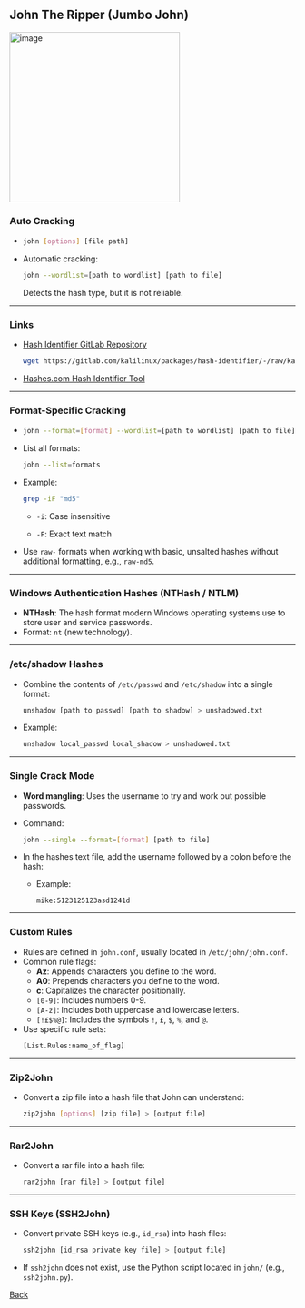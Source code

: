 ## John The Ripper (Jumbo John)
<img src="https://github.com/user-attachments/assets/ed8374e2-a34a-43fa-854a-3a4789f0d597" alt="image" width="300">

### Auto Cracking

- ```bash
  john [options] [file path]
  ```
  
- Automatic cracking:
  
  ```bash
  john --wordlist=[path to wordlist] [path to file]
  ```
  
  Detects the hash type, but it is not reliable.

___

### Links
- [Hash Identifier GitLab Repository](https://gitlab.com/kalilinux/packages/hash-identifier/-/tree/kali/master)
  
    ```bash
    wget https://gitlab.com/kalilinux/packages/hash-identifier/-/raw/kali/master/hash-id.py
    ```
  
- [Hashes.com Hash Identifier Tool](https://hashes.com/en/tools/hash_identifier)

___


### Format-Specific Cracking

- ```bash
  john --format=[format] --wordlist=[path to wordlist] [path to file]
  ```
  
- List all formats:
  
  ```bash
  john --list=formats
  ```

- Example:
    
  ```bash
  grep -iF "md5"
  ```
  
    - `-i`: Case insensitive
      
    - `-F`: Exact text match
      
- Use `raw-` formats when working with basic, unsalted hashes without additional formatting, e.g., `raw-md5`.

___


### Windows Authentication Hashes (NTHash / NTLM)

- **NTHash**: The hash format modern Windows operating systems use to store user and service passwords.
- Format: `nt` (new technology).

___

### /etc/shadow Hashes

- Combine the contents of `/etc/passwd` and `/etc/shadow` into a single format:
  
  ```bash
  unshadow [path to passwd] [path to shadow] > unshadowed.txt
  ```
  
- Example:
    
  ```bash
  unshadow local_passwd local_shadow > unshadowed.txt
  ```

___

### Single Crack Mode

- **Word mangling**: Uses the username to try and work out possible passwords.
- Command:
  
  ```bash
  john --single --format=[format] [path to file]
  ```
  
- In the hashes text file, add the username followed by a colon before the hash:
  
  - Example:
    
    ```text
    mike:5123125123asd1241d
    ```

___


### Custom Rules

- Rules are defined in `john.conf`, usually located in `/etc/john/john.conf`.
- Common rule flags:
  - **Az**: Appends characters you define to the word.
  - **A0**: Prepends characters you define to the word.
  - **c**: Capitalizes the character positionally.
  - `[0-9]`: Includes numbers 0-9.
  - `[A-z]`: Includes both uppercase and lowercase letters.
  - `[!£$%@]`: Includes the symbols `!`, `£`, `$`, `%`, and `@`.
- Use specific rule sets:
  ```bash
  [List.Rules:name_of_flag]
  ```

___

### Zip2John
- Convert a zip file into a hash file that John can understand:
  
  ```bash
  zip2john [options] [zip file] > [output file]
  ```

___

### Rar2John
- Convert a rar file into a hash file:
  
  ```bash
  rar2john [rar file] > [output file]
  ```

___

### SSH Keys (SSH2John)

- Convert private SSH keys (e.g., `id_rsa`) into hash files:
  
  ```bash
  ssh2john [id_rsa private key file] > [output file]
  ```
  
- If `ssh2john` does not exist, use the Python script located in `john/` (e.g., `ssh2john.py`).

[Back](README.md)
